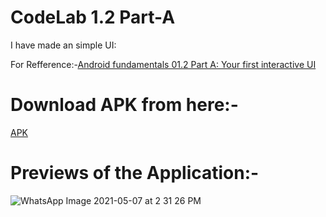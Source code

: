 # CodeLab 1.2 Part-A
I have made an simple UI:

For Refference:-[Android fundamentals 01.2 Part A: Your first interactive UI](https://developer.android.com/codelabs/android-training-layout-editor-part-a?index=..%2F..%2Fandroid-training#13)

# Download APK from here:-
[APK](https://github.com/pulkitagrawal20/CodeLab/releases/tag/v1.0/app-debug.apk)

# Previews of the Application:-
![WhatsApp Image 2021-05-07 at 2 31 26 PM](https://user-images.githubusercontent.com/69674896/117427608-d6b7bc80-af42-11eb-90d2-f30f508f8423.jpeg)



